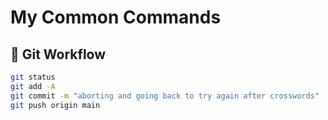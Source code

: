 # My Common Commands

## 🚀 Git Workflow
```bash
git status
git add -A
git commit -m "aborting and going back to try again after crosswords"
git push origin main


